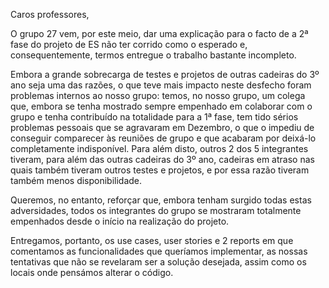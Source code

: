 Caros professores,


O grupo 27 vem, por este meio, dar uma explicação para o facto de a 2ª fase do projeto de ES não ter corrido como o esperado e, consequentemente, termos entregue o trabalho bastante incompleto.

Embora a grande sobrecarga de testes e projetos de outras cadeiras do 3º ano seja uma das razões, o que teve mais impacto neste desfecho foram problemas internos ao nosso grupo: temos, no nosso grupo, um colega que, embora se tenha mostrado sempre empenhado em colaborar com o grupo e tenha contribuído na totalidade para a 1ª fase, tem tido sérios problemas pessoais que se agravaram em Dezembro, o que o impediu de conseguir comparecer às reuniões de grupo e que acabaram por deixá-lo completamente indisponível. Para além disto, outros 2 dos 5 integrantes tiveram, para além das outras cadeiras do 3º ano, cadeiras em atraso nas quais também tiveram outros testes e projetos, e por essa razão tiveram também menos disponibilidade.

Queremos, no entanto, reforçar que, embora tenham surgido todas estas adversidades, todos os integrantes do grupo se mostraram totalmente empenhados desde o início na realização do projeto.

Entregamos, portanto, os use cases, user stories e 2 reports em que comentamos as funcionalidades que queríamos implementar, as nossas tentativas que não se revelaram ser a solução desejada, assim como os locais onde pensámos alterar o código.
